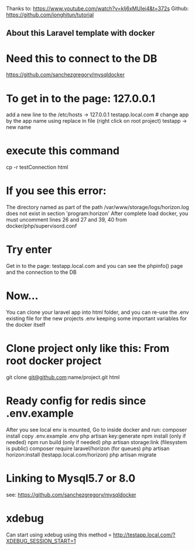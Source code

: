 Thanks to: https://www.youtube.com/watch?v=klj6xMUIei4&t=372s
Github: https://github.com/ionghitun/tutorial

## About this Laravel template with docker

# Need this to connect to the DB
https://github.com/sanchezgregory/mysqldocker

# To get in to the page: 127.0.0.1
add a new line to the /etc/hosts -> 127.0.0.1	testapp.local.com # change app by the app name
using replace in file (right click on root project) testapp -> new name

# execute this command
cp -r testConnection html

# If you see this error:
The directory named as part of the path /var/www/storage/logs/horizon.log does not exist in section 'program:horizon'
After complete load docker, you must uncomment lines 26 and 27 and 39, 40 from docker/php/supervisord.conf

# Try enter
Get in to the page: testapp.local.com and you can see the phpinfo() page and the connection to the DB

# Now...
You can clone your laravel app into html folder, and you can re-use the .env existing file for the new projects .env keeping some important variables for the docker itself 

# Clone project only like this: From root docker project
git clone git@github.com:name/project.git html

# Ready config for redis since .env.example
After you see local env is mounted, Go to inside docker and run:
    composer install
    copy .env.example .env 
    php artisan key:generate
    npm install (only if needed)
    npm run build (only if needed)
    php artisan storage:link (filesystem is public)
    composer require laravel/horizon   (for queues)
    php artisan horizon:install        (testapp.local.com/horizon)
    php artisan migrate
    
# Linking to  Mysql5.7 or 8.0 
see: https://github.com/sanchezgregory/mysqldocker



# xdebug
Can start using xdebug using this method = http://testapp.local.com/?XDEBUG_SESSION_START=1
